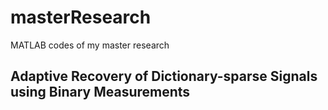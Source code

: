 # masterResearch
MATLAB codes of my master research
## Adaptive Recovery of Dictionary-sparse Signals using Binary Measurements
